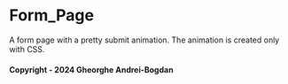 # Form_Page
A form page with a pretty submit animation.
The animation is created only with CSS.

#### Copyright - 2024 Gheorghe Andrei-Bogdan
